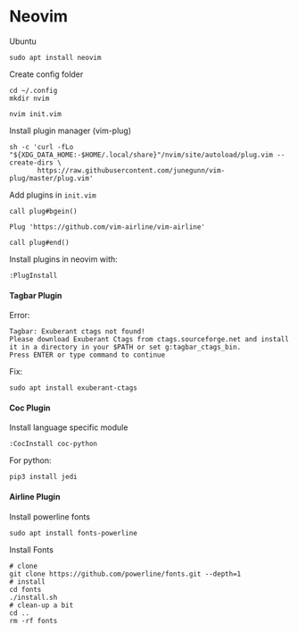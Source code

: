 # Neovim 

Ubuntu
```
sudo apt install neovim
```

Create config folder 
```
cd ~/.config
mkdir nvim

nvim init.vim
```

Install plugin manager (vim-plug)
```
sh -c 'curl -fLo "${XDG_DATA_HOME:-$HOME/.local/share}"/nvim/site/autoload/plug.vim --create-dirs \
       https://raw.githubusercontent.com/junegunn/vim-plug/master/plug.vim'
```

Add plugins in `init.vim`
```
call plug#bgein()

Plug 'https://github.com/vim-airline/vim-airline'

call plug#end()
```

Install plugins in neovim with:
```
:PlugInstall
```

#### Tagbar Plugin
Error:
```
Tagbar: Exuberant ctags not found!                                                                                                  
Please download Exuberant Ctags from ctags.sourceforge.net and install it in a directory in your $PATH or set g:tagbar_ctags_bin.
Press ENTER or type command to continue
```

Fix: 
```
sudo apt install exuberant-ctags 
```

#### Coc Plugin

Install language specific module
```
:CocInstall coc-python
```

For python:
```
pip3 install jedi
```

#### Airline Plugin
Install powerline fonts
```
sudo apt install fonts-powerline
```

Install Fonts
```
# clone
git clone https://github.com/powerline/fonts.git --depth=1
# install
cd fonts
./install.sh
# clean-up a bit
cd ..
rm -rf fonts
```
